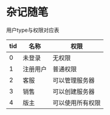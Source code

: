 # 杂记随笔

用户type与权限对应表

| tid  | 名称     | 权限             |
| ---- | -------- | ---------------- |
| 0    | 未登录   | 无权限           |
| 1    | 注册用户 | 普通权限         |
| 2    | 客服     | 可以管理服务器   |
| 3    | 销售     | 可以创建服务器   |
| 4    | 版主     | 可以使用所有权限 |


